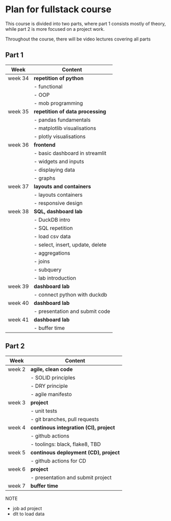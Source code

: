 # Plan for fullstack course

This course is divided into two parts, where part 1 consists mostly of theory, while part 2 is more focused on a project work.

Throughout the course, there will be video lectures covering all parts

## Part 1

| Week    | Content                           |
| ------- | --------------------------------- |
| week 34 | **repetition of python**          |
|         | - functional                      |
|         | - OOP                             |
|         | - mob programming                 |
| week 35 | **repetition of data processing** |
|         | - pandas fundamentals             |
|         | - matplotlib visualisations       |
|         | - plotly visualisations           |
| week 36 | **frontend**                      |
|         | - basic dashboard in streamlit    |
|         | - widgets and inputs              |
|         | - displaying data                 |
|         | - graphs                          |
| week 37 | **layouts and containers**        |
|         | - layouts containers              |
|         | - responsive design               |
| week 38 | **SQL, dashboard lab**            |
|         | - DuckDB intro                    |
|         | - SQL repetition                  |
|         | - load csv data                   |
|         | - select, insert, update, delete  |
|         | - aggregations                    |
|         | - joins                           |
|         | - subquery                        |
|         | - lab introduction                |
| week 39 | **dashboard lab**                 |
|         | - connect python with duckdb      |
| week 40 | **dashboard lab**                 |
|         | - presentation and submit code    |
| week 41 | **dashboard lab**                 |
|         | - buffer time                     |

## Part 2

| Week   | Content                                 |
| ------ | --------------------------------------- |
| week 2 | **agile, clean code**                   |
|        | - SOLID principles                      |
|        | - DRY principle                         |
|        | - agile manifesto                       |
| week 3 | **project**                             |
|        | - unit tests                            |
|        | - git branches, pull requests           |
| week 4 | **continous integration (CI), project** |
|        | - github actions                        |
|        | - toolings: black, flake8, TBD          |
| week 5 | **continous deployment (CD), project**  |
|        | - github actions for CD                 |
| week 6 | **project**                             |
|        | - presentation and submit project       |
| week 7 | **buffer time**                         |

NOTE

- job ad project
- dlt to load data
